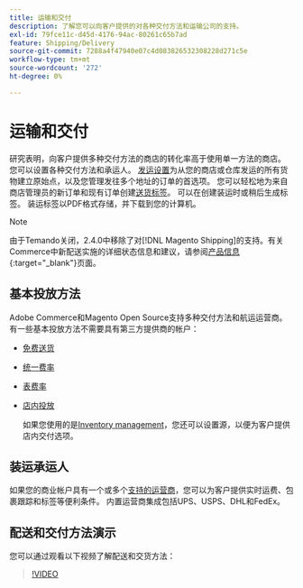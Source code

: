 ```yaml
---
title: 运输和交付
description: 了解您可以向客户提供的对各种交付方法和运输公司的支持。
exl-id: 79fce11c-d45d-4176-94ac-80261c65b7ad
feature: Shipping/Delivery
source-git-commit: 7288a4f47940e07c4d083826532308228d271c5e
workflow-type: tm+mt
source-wordcount: '272'
ht-degree: 0%

---
```


# 运输和交付

研究表明，向客户提供多种交付方法的商店的转化率高于使用单一方法的商店。 您可以设置各种交付方法和承运人。 [发运设置](shipping-settings.md)为从您的商店或仓库发运的所有货物建立原始点，以及您管理发往多个地址的订单的首选项。 您可以轻松地为来自商店管理员的新订单和现有订单创建[送货标签](shipping-labels.md)。 可以在创建装运时或稍后生成标签。 装运标签以PDF格式存储，并下载到您的计算机。

>[!NOTE]
>
>由于Temando关闭，2.4.0中移除了对[!DNL Magento Shipping]的支持。有关Commerce中新配送实施的详细状态信息和建议，请参阅[产品信息](https://business.adobe.com/cn/products/magento/shipping.html){:target="_blank"}页面。

## 基本投放方法

Adobe Commerce和Magento Open Source支持多种交付方法和航运运营商。 有一些基本投放方法不需要具有第三方提供商的帐户：

* [免费送货](shipping-free.md)

* [统一费率](shipping-flat-rate.md)

* [表费率](shipping-table-rate.md)

* [店内投放](shipping-in-store-delivery.md)

  如果您使用的是[Inventory management](../inventory-management/introduction.md)，您还可以设置源，以便为客户提供店内交付选项。

## 装运承运人

如果您的商业帐户具有一个或多个[支持的运营商](carriers.md)，您可以为客户提供实时运费、包裹跟踪和标签等便利条件。 内置运营商集成包括UPS、USPS、DHL和FedEx。

## 配送和交付方法演示

您可以通过观看以下视频了解配送和交货方法：

>[!VIDEO](https://video.tv.adobe.com/v/3410205/?quality=12&learn=on&captions=chi_hans)
